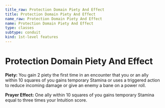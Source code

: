 ```yaml
---
title_raw: Protection Domain Piety And Effect
title: Protection Domain Piety And Effect
name_raw: Protection Domain Piety And Effect
name: Protection Domain Piety And Effect
type: classes
subtype: conduit
kind: 1st-level features
---
```


# Protection Domain Piety And Effect

**Piety:** You gain 2 piety the first time in an encounter that you or an ally within 10 squares of you gains temporary Stamina or uses a triggered action to reduce incoming damage or give an enemy a bane on a power roll.

**Prayer Effect:** One ally within 10 squares of you gains temporary Stamina equal to three times your Intuition score.
